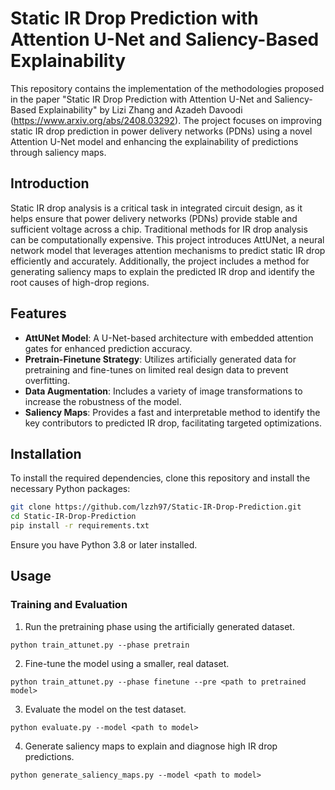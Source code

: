 # Static IR Drop Prediction with Attention U-Net and Saliency-Based Explainability

This repository contains the implementation of the methodologies proposed in the paper "Static IR Drop Prediction with Attention U-Net and Saliency-Based Explainability" by Lizi Zhang and Azadeh Davoodi (https://www.arxiv.org/abs/2408.03292). The project focuses on improving static IR drop prediction in power delivery networks (PDNs) using a novel Attention U-Net model and enhancing the explainability of predictions through saliency maps.

## Introduction

Static IR drop analysis is a critical task in integrated circuit design, as it helps ensure that power delivery networks (PDNs) provide stable and sufficient voltage across a chip. Traditional methods for IR drop analysis can be computationally expensive. This project introduces AttUNet, a neural network model that leverages attention mechanisms to predict static IR drop efficiently and accurately. Additionally, the project includes a method for generating saliency maps to explain the predicted IR drop and identify the root causes of high-drop regions.

## Features

  - **AttUNet Model**: A U-Net-based architecture with embedded attention gates for enhanced prediction accuracy.
  - **Pretrain-Finetune Strategy**: Utilizes artificially generated data for pretraining and fine-tunes on limited real design data to prevent overfitting.
  - **Data Augmentation**: Includes a variety of image transformations to increase the robustness of the model.
  - **Saliency Maps**: Provides a fast and interpretable method to identify the key contributors to predicted IR drop, facilitating targeted optimizations.

## Installation
To install the required dependencies, clone this repository and install the necessary Python packages:

```bash
git clone https://github.com/lzzh97/Static-IR-Drop-Prediction.git
cd Static-IR-Drop-Prediction
pip install -r requirements.txt
```

Ensure you have Python 3.8 or later installed.

## Usage

### Training and Evaluation

1. Run the pretraining phase using the artificially generated dataset.
```
python train_attunet.py --phase pretrain
```

2. Fine-tune the model using a smaller, real dataset.
```
python train_attunet.py --phase finetune --pre <path to pretrained model>
```

3. Evaluate the model on the test dataset.
```
python evaluate.py --model <path to model>
```

4. Generate saliency maps to explain and diagnose high IR drop predictions.
```
python generate_saliency_maps.py --model <path to model>
```

